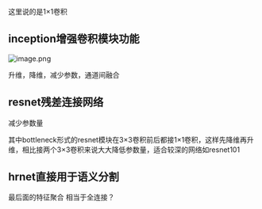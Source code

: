这里说的是1×1卷积

## inception增强卷积模块功能

![image.png](https://i.loli.net/2021/08/06/rVilGByendAxD2T.png)

升维，降维，减少参数，通道间融合

## resnet残差连接网络

减少参数量

其中bottleneck形式的resnet模块在3×3卷积前后都接1×1卷积，这样先降维再升维，相比接两个3×3卷积来说大大降低参数量，适合较深的网络如resnet101

## hrnet直接用于语义分割

最后面的特征聚合 相当于全连接？